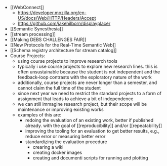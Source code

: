  - [[WebConnect]]
	- https://developer.mozilla.org/en-US/docs/Web/HTTP/Headers/Accept
	- https://github.com/jakehilborn/displayplacer
- [[Semantic Synesthesia]]
- [[stream processing]]
- [[Making DEBS CHALLENGES FAIR]]
- [[New Protocols for the Real-Time Semantic Web]]
- [[Schema registry architecture for stream catalog]]
- Course Projects:
	- using course projects to improve research tools
    - typically i use course projects to explore new research lines. this is often unsustainable because the student is not independent and the feedback-loop contrasts with the exploratory nature of the work
    - additionally, course projects are never longer than a semester, and cannot claim the full time of the student
    - since next year we need to restrict the standard projects to a form of assignment that leads to achieve a bit of independence 
    - we can still immagine research project, but their scope will be maintenance or improving existing works
    - examples of this are:
        - redoing the evaluation of an existing work, better if published already. with the goal of [[reproducibility]]  and/or [[repeatability]]
        - improving the tooling for an evaluation to get better results, e.g., reduce error or measuring better error
        - standardizing the evaluation procedure
            - crearing a wiki
            - creating docker images
            - creating and documenti scripts for running and plotting
